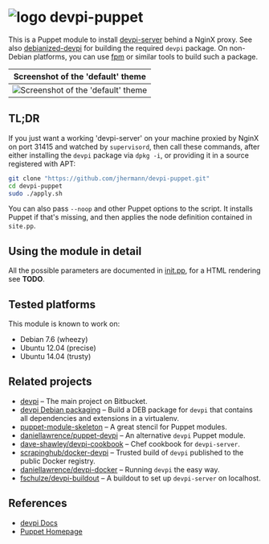 # ![logo](https://raw.githubusercontent.com/jhermann/devpi-puppet/master/doc/static/logo-32.png) devpi-puppet

This is a Puppet module to install [devpi-server](http://doc.devpi.net/latest/) behind a NginX proxy.
See also [debianized-devpi](https://github.com/jhermann/devpi-enterprisey/tree/master/debianized-devpi)
for building the required `devpi` package.
On non-Debian platforms, you can use [fpm](https://github.com/jordansissel/fpm) or similar tools to build such a package.

| Screenshot of the 'default' theme |
|:-------------:|
| ![Screenshot of the 'default' theme](https://raw.githubusercontent.com/jhermann/devpi-puppet/master/doc/static/theme-default.png) |


## TL;DR

If you just want a working 'devpi-server' on your machine proxied by NginX on port 31415
and watched by `supervisord`, then call these commands, after either installing
the `devpi` package via `dpkg -i`, or providing it in a source registered with APT:

```sh
git clone "https://github.com/jhermann/devpi-puppet.git"
cd devpi-puppet
sudo ./apply.sh
```

You can also pass `--noop` and other Puppet options to the script.
It installs Puppet if that's missing, and then applies the node definition contained in `site.pp`.


## Using the module in detail

All the possible parameters are documented in
[init.pp](https://github.com/jhermann/devpi-puppet/tree/master/manifests/init.pp),
for a HTML rendering see **TODO**.


## Tested platforms

This module is known to work on:

* Debian 7.6 (wheezy)
* Ubuntu 12.04 (precise)
* Ubuntu 14.04 (trusty)


## Related projects

* [devpi](https://bitbucket.org/hpk42/devpi) – The main project on Bitbucket.
* [devpi Debian packaging](https://github.com/jhermann/devpi-enterprisey/tree/master/debianized-devpi) – Build a DEB package for `devpi` that contains all dependencies and extensions in a virtualenv.
* [puppet-module-skeleton](https://github.com/garethr/puppet-module-skeleton) – A great stencil for Puppet modules.
* [daniellawrence/puppet-devpi](https://github.com/daniellawrence/puppet-devpi) – An alternative `devpi` Puppet module.
* [dave-shawley/devpi-cookbook](https://github.com/dave-shawley/devpi-cookbook) – Chef cookbook for `devpi-server`.
* [scrapinghub/docker-devpi](https://github.com/scrapinghub/docker-devpi) – Trusted build of `devpi` published to the public Docker registry.
* [daniellawrence/devpi-docker](https://github.com/daniellawrence/devpi-docker) – Running `devpi` the easy way.
* [fschulze/devpi-buildout](https://github.com/fschulze/devpi-buildout) – A buildout to set up `devpi-server` on localhost.


## References

* [devpi Docs](http://doc.devpi.net/latest/)
* [Puppet Homepage](https://puppetlabs.com/puppet/puppet-open-source)
